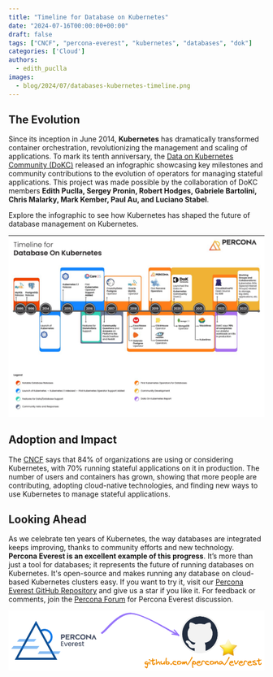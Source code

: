 ```yaml
---
title: "Timeline for Database on Kubernetes"
date: "2024-07-16T00:00:00+00:00"
draft: false
tags: ["CNCF", "percona-everest", "kubernetes", "databases", "dok"]
categories: ['Cloud']
authors:
  - edith_puclla
images:
  - blog/2024/07/databases-kubernetes-timeline.png
---
```


## The Evolution

Since its inception in June 2014, **Kubernetes** has dramatically transformed container orchestration, revolutionizing the management and scaling of applications. To mark its tenth anniversary, the [Data on Kubernetes Community (DoKC)](https://dok.community/) released an infographic showcasing key milestones and community contributions to the evolution of operators for managing stateful applications. This project was made possible by the collaboration of DoKC members **Edith Puclla, Sergey Pronin, Robert Hodges, Gabriele Bartolini, Chris Malarky, Mark Kember, Paul Au, and Luciano Stabel**.

Explore the infographic to see how Kubernetes has shaped the future of database management on Kubernetes.

![Databases Kubernetes Timeline](blog/2024/07/databases-kubernetes-timeline.png)

## Adoption and Impact

The [CNCF](https://www.cncf.io/) says that 84% of organizations are using or considering Kubernetes, with 70% running stateful applications on it in production. The number of users and containers has grown, showing that more people are contributing, adopting cloud-native technologies, and finding new ways to use Kubernetes to manage stateful applications.

## Looking Ahead

As we celebrate ten years of Kubernetes, the way databases are integrated keeps improving, thanks to community efforts and new technology. **Percona Everest is an excellent example of this progress**. It’s more than just a tool for databases; it represents the future of running databases on Kubernetes. It's open-source and makes running any database on cloud-based Kubernetes clusters easy. If you want to try it, visit our [Percona Everest GitHub Repository](https://github.com/percona/everest) and give us a star if you like it. For feedback or comments, join the [Percona Forum](https://forums.percona.com/c/percona-everest/81) for Percona Everest discussion.

![Percona Everest](blog/2024/07/percona-everest.png)
